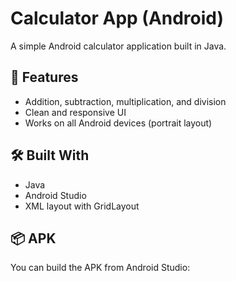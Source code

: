 # Calculator App (Android)

A simple Android calculator application built in Java.

## 📱 Features
- Addition, subtraction, multiplication, and division
- Clean and responsive UI
- Works on all Android devices (portrait layout)

## 🛠 Built With
- Java
- Android Studio
- XML layout with GridLayout

## 📦 APK
You can build the APK from Android Studio:
